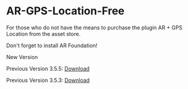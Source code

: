 # AR-GPS-Location-Free
For those who do not have the means to purchase the plugin AR + GPS Location from the asset store. 


Don't forget to install AR Foundation!

New Version

Previous Version 3.5.5: [Download](https://github.com/ARtronClassicStudio/AR-GPS-Location-Free/releases/download/3.5.5/AR-GPS-Location-Free-3.5.5.unitypackage)

Previous Version 3.5.3: [Download](https://github.com/ARtronClassicStudio/AR-GPS-Location-Free/releases/download/3.5.3/AR.+.GPS.Location.3.5.3.unitypackage)
